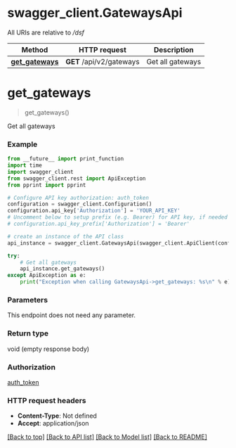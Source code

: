 # swagger_client.GatewaysApi

All URIs are relative to */dsf*

Method | HTTP request | Description
------------- | ------------- | -------------
[**get_gateways**](GatewaysApi.md#get_gateways) | **GET** /api/v2/gateways | Get all gateways

# **get_gateways**
> get_gateways()

Get all gateways

### Example
```python
from __future__ import print_function
import time
import swagger_client
from swagger_client.rest import ApiException
from pprint import pprint

# Configure API key authorization: auth_token
configuration = swagger_client.Configuration()
configuration.api_key['Authorization'] = 'YOUR_API_KEY'
# Uncomment below to setup prefix (e.g. Bearer) for API key, if needed
# configuration.api_key_prefix['Authorization'] = 'Bearer'

# create an instance of the API class
api_instance = swagger_client.GatewaysApi(swagger_client.ApiClient(configuration))

try:
    # Get all gateways
    api_instance.get_gateways()
except ApiException as e:
    print("Exception when calling GatewaysApi->get_gateways: %s\n" % e)
```

### Parameters
This endpoint does not need any parameter.

### Return type

void (empty response body)

### Authorization

[auth_token](../README.md#auth_token)

### HTTP request headers

 - **Content-Type**: Not defined
 - **Accept**: application/json

[[Back to top]](#) [[Back to API list]](../README.md#documentation-for-api-endpoints) [[Back to Model list]](../README.md#documentation-for-models) [[Back to README]](../README.md)

